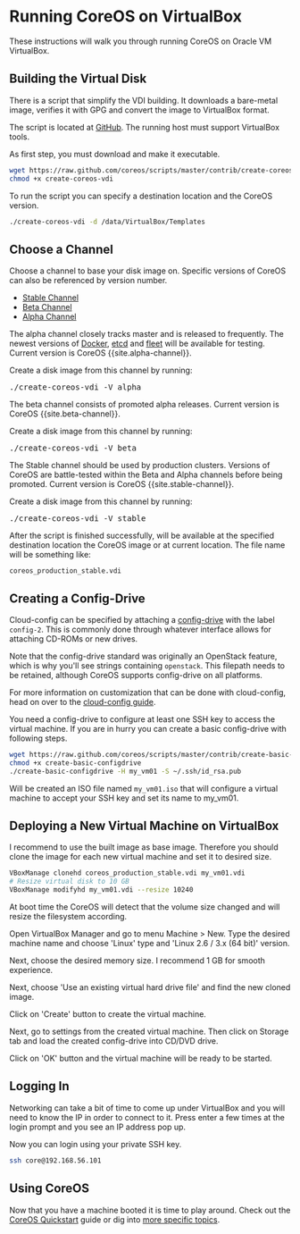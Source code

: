 # Running CoreOS on VirtualBox

These instructions will walk you through running CoreOS on Oracle VM VirtualBox.

## Building the Virtual Disk

There is a script that simplify the VDI building. It downloads a bare-metal
image, verifies it with GPG and convert the image to VirtualBox format.

The script is located at
[GitHub](https://github.com/coreos/scripts/blob/master/contrib/create-coreos-vdi
"create-coreos-vdi").
The running host must support VirtualBox tools.

As first step, you must download and make it executable.

```sh
wget https://raw.github.com/coreos/scripts/master/contrib/create-coreos-vdi
chmod +x create-coreos-vdi
```

To run the script you can specify a destination location and the CoreOS version.

```sh
./create-coreos-vdi -d /data/VirtualBox/Templates
```

## Choose a Channel

Choose a channel to base your disk image on. Specific versions of CoreOS can also be referenced by version number.

<div id="virtualbox-create">
  <ul class="nav nav-tabs">
    <li class="active"><a href="#stable-create" data-toggle="tab">Stable Channel</a></li>
    <li><a href="#beta-create" data-toggle="tab">Beta Channel</a></li>
    <li><a href="#alpha-create" data-toggle="tab">Alpha Channel</a></li>
  </ul>
  <div class="tab-content coreos-docs-image-table">
    <div class="tab-pane" id="alpha-create">
      <p>The alpha channel closely tracks master and is released to frequently. The newest versions of <a href="{{site.baseurl}}/using-coreos/docker">Docker</a>, <a href="{{site.baseurl}}/using-coreos/etcd">etcd</a> and <a href="{{site.baseurl}}/using-coreos/clustering">fleet</a> will be available for testing. Current version is CoreOS {{site.alpha-channel}}.</p>
      <p>Create a disk image from this channel by running:</p>
<pre>
./create-coreos-vdi -V alpha
</pre>
    </div>
    <div class="tab-pane" id="beta-create">
      <p>The beta channel consists of promoted alpha releases. Current version is CoreOS {{site.beta-channel}}.</p>
      <p>Create a disk image from this channel by running:</p>
<pre>
./create-coreos-vdi -V beta
</pre>
    </div>
  <div class="tab-pane active" id="stable-create">
      <p>The Stable channel should be used by production clusters. Versions of CoreOS are battle-tested within the Beta and Alpha channels before being promoted. Current version is CoreOS {{site.stable-channel}}.</p>
      <p>Create a disk image from this channel by running:</p>
<pre>
./create-coreos-vdi -V stable
</pre>
    </div>
  </div>
</div>

After the script is finished successfully, will be available at the specified
destination location the CoreOS image or at current location. The file name will
be something like:

```
coreos_production_stable.vdi
```

## Creating a Config-Drive

Cloud-config can be specified by attaching a
[config-drive]({{site.baseurl}}/docs/cluster-management/setup/cloudinit-config-drive/)
with the label `config-2`. This is commonly done through whatever interface
allows for attaching CD-ROMs or new drives.

Note that the config-drive standard was originally an OpenStack feature, which
is why you'll see strings containing `openstack`. This filepath needs to be
retained, although CoreOS supports config-drive on all platforms.

For more information on customization that can be done with cloud-config, head
on over to the
[cloud-config guide]({{site.baseurl}}/docs/cluster-management/setup/cloudinit-cloud-config/).

You need a config-drive to configure at least one SSH key to access the virtual
machine. If you are in hurry you can create a basic config-drive with following
steps.

```sh
wget https://raw.github.com/coreos/scripts/master/contrib/create-basic-configdrive
chmod +x create-basic-configdrive
./create-basic-configdrive -H my_vm01 -S ~/.ssh/id_rsa.pub
```

Will be created an ISO file named `my_vm01.iso` that will configure a virtual
machine to accept your SSH key and set its name to my_vm01.

## Deploying a New Virtual Machine on VirtualBox

I recommend to use the built image as base image. Therefore you should clone the
image for each new virtual machine and set it to desired size.

```sh
VBoxManage clonehd coreos_production_stable.vdi my_vm01.vdi
# Resize virtual disk to 10 GB
VBoxManage modifyhd my_vm01.vdi --resize 10240
```

At boot time the CoreOS will detect that the volume size changed and will resize
the filesystem according.

Open VirtualBox Manager and go to menu Machine > New. Type the desired machine
name and choose 'Linux' type and 'Linux 2.6 / 3.x (64 bit)' version.

Next, choose the desired memory size. I recommend 1 GB for smooth experience.

Next, choose 'Use an existing virtual hard drive file' and find the new cloned
image.

Click on 'Create' button to create the virtual machine.

Next, go to settings from the created virtual machine. Then click on Storage tab
and load the created config-drive into CD/DVD drive.

Click on 'OK' button and the virtual machine will be ready to be started.

## Logging In

Networking can take a bit of time to come up under VirtualBox and you will need
to know the IP in order to connect to it. Press enter a few times at the login
prompt and you see an IP address pop up.

Now you can login using your private SSH key.

```sh
ssh core@192.168.56.101
```

## Using CoreOS

Now that you have a machine booted it is time to play around.
Check out the [CoreOS Quickstart]({{site.baseurl}}/docs/quickstart) guide or dig
into [more specific topics]({{site.baseurl}}/docs).
